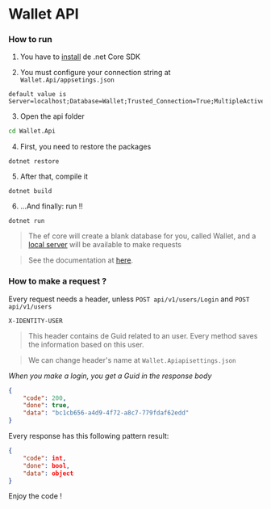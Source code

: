 # Wallet API

### How to run

 1. You have to [install](https://www.microsoft.com/net/download/core) de .net Core SDK

 2. You must configure your connection string at `Wallet.Api/appsetings.json`

~~~~
default value is Server=localhost;Database=Wallet;Trusted_Connection=True;MultipleActiveResultSets=true
~~~~

 3. Open the api folder

~~~cmd
cd Wallet.Api
~~~~

 4. First, you need to restore the packages

~~~~
dotnet restore
~~~~

 5. After that, compile it

~~~~
dotnet build
~~~~

 6. ...And finally: run !!

~~~~
dotnet run
~~~~

>The ef core will create a blank database for you, called Wallet, and a [local server](http://localhost:5000) will be available to make requests

>See the documentation at [here](http://localhost:5000/swagger).


### How to make a request ?

Every request needs a header, unless `POST api/v1/users/Login` and `POST api/v1/users`

~~~
X-IDENTITY-USER
~~~~

>This header contains de Guid related to an user. Every method saves the information based on this user.

>We can change header's name at `Wallet.Apiapisettings.json`

*When you make a login, you get a Guid in the response body*

~~~json
{
    "code": 200,
    "done": true,
    "data": "bc1cb656-a4d9-4f72-a8c7-779fdaf62edd"
}
~~~

Every response has this following pattern result:

~~~~json
{
    "code": int,
    "done": bool,
    "data": object
}
~~~~

Enjoy the code !
